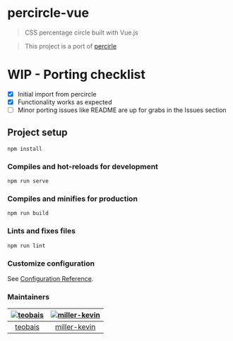# percircle-vue
> CSS percentage circle built with Vue.js

> This project is a port of [percirle](https://teobais.github.io/percircle)

<!-- TODO #[Demo](https://teobais.github.io/percircle-vue) -->

# WIP - Porting checklist 
- [x] Initial import from percircle
- [x] Functionality works as expected
- [ ] Minor porting issues like README are up for grabs in the Issues section

## Project setup
```
npm install
```

### Compiles and hot-reloads for development
```
npm run serve
```

### Compiles and minifies for production
```
npm run build
```

### Lints and fixes files
```
npm run lint
```

### Customize configuration
See [Configuration Reference](https://cli.vuejs.org/config/).

### Maintainers
[<img alt="teobais" src="https://avatars2.githubusercontent.com/u/5684688?v=4&s=117 width=117">](https://github.com/teobais) | [<img alt="miller-kevin" src="https://avatars.githubusercontent.com/u/50149901?v=4&s=117 width=117">](https://github.com/miller-kevin)
:---:|:---:|
[teobais](https://github.com/teobais)|[miller-kevin](https://github.com/miller-kevin)|
